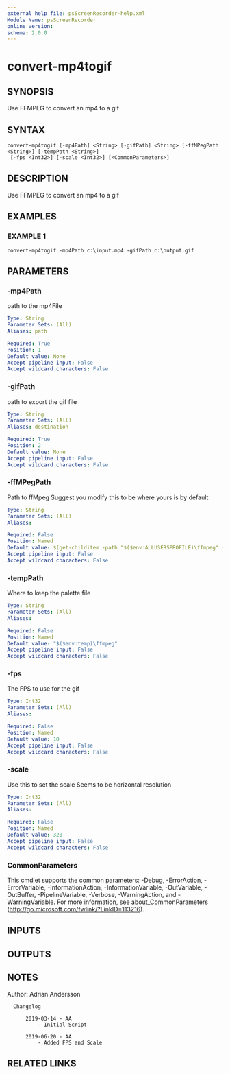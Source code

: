 ```yaml
---
external help file: psScreenRecorder-help.xml
Module Name: psScreenRecorder
online version:
schema: 2.0.0
---
```


# convert-mp4togif

## SYNOPSIS
Use FFMPEG to convert an mp4 to a gif

## SYNTAX

```
convert-mp4togif [-mp4Path] <String> [-gifPath] <String> [-ffMPegPath <String>] [-tempPath <String>]
 [-fps <Int32>] [-scale <Int32>] [<CommonParameters>]
```

## DESCRIPTION
Use FFMPEG to convert an mp4 to a gif

## EXAMPLES

### EXAMPLE 1
```
convert-mp4togif -mp4Path c:\input.mp4 -gifPath c:\output.gif
```

## PARAMETERS

### -mp4Path
path to the mp4File

```yaml
Type: String
Parameter Sets: (All)
Aliases: path

Required: True
Position: 1
Default value: None
Accept pipeline input: False
Accept wildcard characters: False
```

### -gifPath
path to export the gif file

```yaml
Type: String
Parameter Sets: (All)
Aliases: destination

Required: True
Position: 2
Default value: None
Accept pipeline input: False
Accept wildcard characters: False
```

### -ffMPegPath
Path to ffMpeg
      Suggest you modify this to be where yours is by default

```yaml
Type: String
Parameter Sets: (All)
Aliases:

Required: False
Position: Named
Default value: $(get-childitem -path "$($env:ALLUSERSPROFILE)\ffmpeg" -filter 'ffmpeg.exe' -Recurse|sort-object -Property LastWriteTime -Descending|select-object -First 1).fullname
Accept pipeline input: False
Accept wildcard characters: False
```

### -tempPath
Where to keep the palette file

```yaml
Type: String
Parameter Sets: (All)
Aliases:

Required: False
Position: Named
Default value: "$($env:temp)\ffmpeg"
Accept pipeline input: False
Accept wildcard characters: False
```

### -fps
The FPS to use for the gif

```yaml
Type: Int32
Parameter Sets: (All)
Aliases:

Required: False
Position: Named
Default value: 10
Accept pipeline input: False
Accept wildcard characters: False
```

### -scale
Use this to set the scale
Seems to be horizontal resolution

```yaml
Type: Int32
Parameter Sets: (All)
Aliases:

Required: False
Position: Named
Default value: 320
Accept pipeline input: False
Accept wildcard characters: False
```

### CommonParameters
This cmdlet supports the common parameters: -Debug, -ErrorAction, -ErrorVariable, -InformationAction, -InformationVariable, -OutVariable, -OutBuffer, -PipelineVariable, -Verbose, -WarningAction, and -WarningVariable.
For more information, see about_CommonParameters (http://go.microsoft.com/fwlink/?LinkID=113216).

## INPUTS

## OUTPUTS

## NOTES
Author: Adrian Andersson

      Changelog

          2019-03-14 - AA
              - Initial Script

          2019-06-20 - AA
              - Added FPS and Scale

## RELATED LINKS
